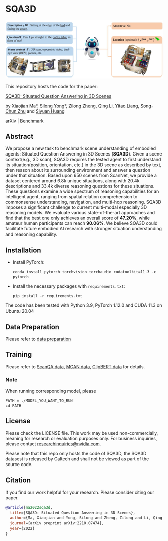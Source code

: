 SQA3D
===
<p align="center"><img width="540" src="./assets/overview.jpg"></p>

This repository hosts the code for the paper:

[SQA3D: Situated Question Answering in 3D Scenes](https://arxiv.org/pdf/2210.07474.pdf)

by [Xiaojian Ma*](http://web.cs.ucla.edu/~xm), [Silong Yong*](https://silongyong.github.io/), [Zilong Zheng](https://zilongzheng.github.io/), [Qing Li](https://liqing-ustc.github.io/), [Yitao Liang](https://web.cs.ucla.edu/~yliang/), [Song-Chun Zhu](http://www.stat.ucla.edu/~sczhu/) and [Siyuan Huang](https://siyuanhuang.com/)

[arXiv](http://arxiv.org/abs/2205.13803) | [Benchmark]()

## Abstract

We propose a new task to benchmark scene understanding of embodied agents: Situated Question Answering in 3D Scenes (**SQA3D**). Given a scene context(e.g., 3D scan), SQA3D requires the tested agent to first understand its situation(position, orientation, etc.) in the 3D scene as described by text, then reason about its surrounding environment and answer a question under that situation. Based upon 650 scenes from ScanNet, we provide a dataset centered around 6.8k unique situations, along with 20.4k descriptions and 33.4k diverse reasoning questions for these situations. These questions examine a wide spectrum of reasoning capabilities for an intelligent agent, ranging from spatial relation comprehension to commonsense understanding, navigation, and multi-hop reasoning. SQA3D imposes a significant challenge to current multi-modal especially 3D reasoning models. We evaluate various state-of-the-art approaches and find that the best one only achieves an overall score of **47.20%**, while amateur human participants can reach **90.06%**. We believe SQA3D could facilitate future embodied AI research with stronger situation understanding and reasoning capability.

## Installation

- Install PyTorch:
    ```shell
    conda install pytorch torchvision torchaudio cudatoolkit=11.3 -c pytorch
    ```

- Install the necessary packages with `requirements.txt`:
    ```shell
    pip install -r requirements.txt
    ```

The code has been tested with Python 3.9, PyTorch 1.12.0 and CUDA 11.3 on Ubuntu 20.04

##  Data Preparation

Please refer to [data preparation](assets/dataset.md)

## Training

Please refer to [ScanQA data](../ScanQA/README.md), [MCAN data](../MCAN/README.md), [ClipBERT data](../ClipBERT/README.md) for details.

### Note

When running corresponding model, please
```shell
PATH = ./MODEL_YOU_WANT_TO_RUN
cd PATH
```

## License

Please check the LICENSE file. This work may be used non-commercially, meaning for research or evaluation purposes only. For business inquiries, please contact researchinquiries@nvidia.com.

Please note that this repo only hosts the code of SQA3D, the SQA3D datasest is released by Caltech and shall not be viewed as part of the source code.

## Citation
If you find our work helpful for your research. Please consider citing our paper.
```bibtex
@article{ma2022sqa3d,
  title={SQA3D: Situated Question Answering in 3D Scenes},
  author={Ma, Xiaojian and Yong, Silong and Zheng, Zilong and Li, Qing and Liang, Yitao and Zhu, Song-Chun and Huang, Siyuan},
  journal={arXiv preprint arXiv:2210.07474},
  year={2022}
}
```